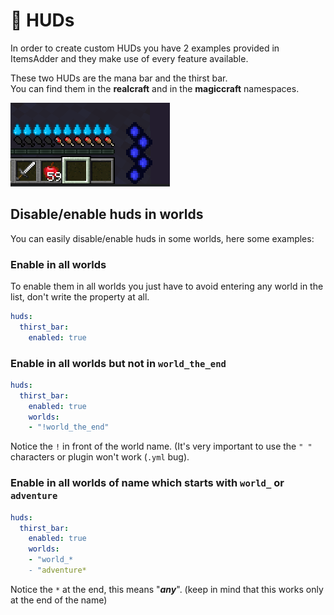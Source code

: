 # 🔋 HUDs

In order to create custom HUDs you have 2 examples provided in ItemsAdder and they make use of every feature available.

These two HUDs are the mana bar and the thirst bar.\
You can find them in the **realcraft** and in the **magiccraft** namespaces.

![](<../../../.gitbook/assets/image (23).png>)

## Disable/enable huds in worlds

You can easily disable/enable huds in some worlds, here some examples:

### Enable in all worlds

To enable them in all worlds you just have to avoid entering any world in the list, don't write the property at all.

```yaml
huds:
  thirst_bar:
    enabled: true
```

### Enable in all worlds but not in `world_the_end`

```yaml
huds:
  thirst_bar:
    enabled: true
    worlds:
    - "!world_the_end"
```

Notice the `!` in front of the world name. (It's very important to use the `" "` characters or plugin won't work (`.yml` bug).

### Enable in all worlds of name which starts with `world_` or `adventure`

```yaml
huds:
  thirst_bar:
    enabled: true
    worlds:
    - "world_*
    - "adventure*
```

Notice the `*` at the end, this means "_**any**_". (keep in mind that this works only at the end of the name)

